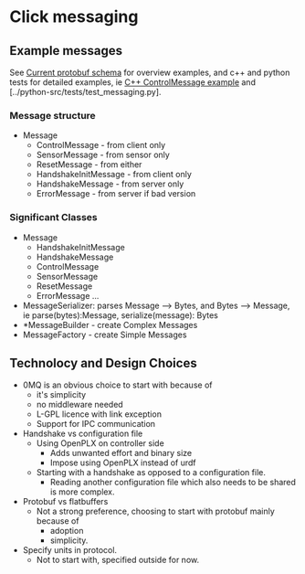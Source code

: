 # Click messaging

## Example messages

See [Current protobuf schema](../protobuf-src/Messaging.proto) for overview examples, and c++ and python tests for detailed examples, ie [C++ ControlMessage example](../cpp-src/click/tests/test_control_message.cpp) and [../python-src/tests/test_messaging.py].

### Message structure

- Message
  - ControlMessage - from client only
  - SensorMessage  - from sensor only
  - ResetMessage - from either
  - HandshakeInitMessage - from client only
  - HandshakeMessage - from server only
  - ErrorMessage - from server if bad version

### Significant Classes

- Message
  - HandshakeInitMessage
  - HandshakeMessage
  - ControlMessage
  - SensorMessage
  - ResetMessage
  - ErrorMessage
  ...
- MessageSerializer: parses Message --> Bytes, and Bytes --> Message, ie parse(bytes):Message, serialize(message): Bytes
- *MessageBuilder - create Complex Messages
- MessageFactory - create Simple Messages

## Technolocy and Design Choices

- 0MQ is an obvious choice to start with because of
  - it's simplicity
  - no middleware needed
  - L-GPL licence with link exception
  - Support for IPC communication
- Handshake vs configuration file
  - Using OpenPLX on controller side
    - Adds unwanted effort and binary size
    - Impose using OpenPLX instead of urdf
  - Starting with a handshake as opposed to a configuration file.
    - Reading another configuration file which also needs to be shared is more complex.
- Protobuf vs flatbuffers
  - Not a strong preference, choosing to start with protobuf mainly because of
    - adoption
    - simplicity.
- Specify units in protocol.
  - Not to start with, specified outside for now.
